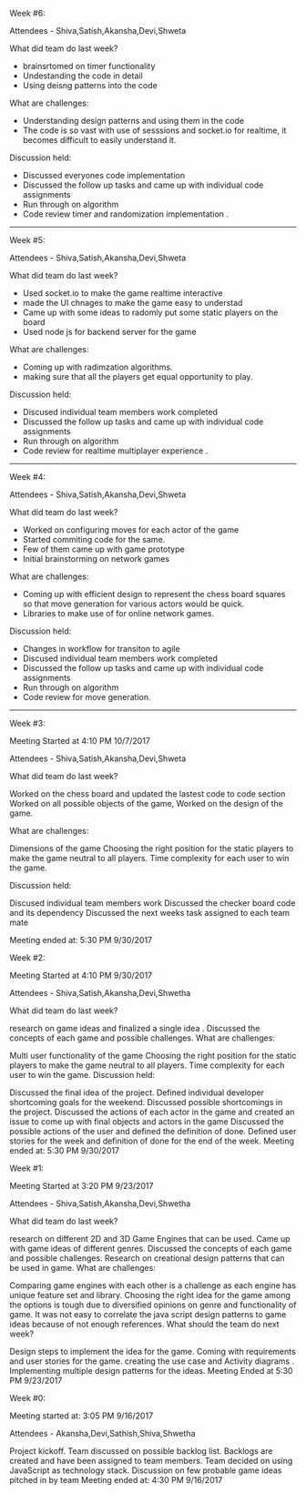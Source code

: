 Week #6:

Attendees - Shiva,Satish,Akansha,Devi,Shweta

What did team do last week?
- brainsrtomed on timer functionality 
- Undestanding the code in detail 
- Using deisng patterns into the code 

What are challenges:
- Understanding design patterns and using them in the code 
- The code is so vast with use of sesssions and socket.io for realtime, it becomes difficult to easily understand it.


Discussion held:

- Discussed everyones code implementation 
- Discussed the follow up tasks and came up with individual code assignments
- Run through on algorithm 
- Code review timer and randomization implementation .

***

Week #5:

Attendees - Shiva,Satish,Akansha,Devi,Shweta

What did team do last week?
- Used socket.io to make the game realtime interactive
- made the UI chnages to make the game easy to understad
- Came up with some ideas to radomly put some static players on the board
- Used node js for backend server for the game 

What are challenges:
- Coming up with radimzation algorithms.
- making sure that all the players get equal opportunity to play.


Discussion held:

- Discused individual team members work completed
- Discussed the follow up tasks and came up with individual code assignments
- Run through on algorithm 
- Code review for realtime multiplayer experience .

***

Week #4:

Attendees - Shiva,Satish,Akansha,Devi,Shweta

What did team do last week?
- Worked on configuring moves for each actor of the game
- Started commiting code for the same.
- Few of them came up  with game prototype
- Initial brainstorming on network games

What are challenges:
- Coming up with efficient design to represent the chess board squares so that move generation for various actors would be quick.
- Libraries to make use of for online network games.


Discussion held:

- Changes in workflow for transiton to agile 
- Discused individual team members work completed
- Discussed the follow up tasks and came up with individual code assignments
- Run through on algorithm 
- Code review for move generation.

***

Week #3:

Meeting Started at 4:10 PM 10/7/2017

Attendees - Shiva,Satish,Akansha,Devi,Shweta

What did team do last week?

Worked on the chess board and updated the lastest code to code section
Worked on all possible objects of the game,
Worked on the design  of the game.

What are challenges:

Dimensions of the game
Choosing the right position for the static players to make the game neutral to all players.
Time complexity for each user to win the game.

Discussion held:

Discused individual team members work
Discussed the checker board code and its dependency
Discussed the next weeks task assigned to each team mate

Meeting ended at: 5:30 PM 9/30/2017




Week #2:

Meeting Started at 4:10 PM 9/30/2017

Attendees - Shiva,Satish,Akansha,Devi,Shwetha

What did team do last week?

research on game ideas and finalized a single idea .
Discussed the concepts of each game and possible challenges.
What are challenges:

Multi user functionality of the game
Choosing the right position for the static players to make the game neutral to all players.
Time complexity for each user to win the game.
Discussion held:

Discussed the final idea of the project.
Defined individual developer shortcoming goals for the weekend.
Discussed possible shortcomings in the project.
Discussed the actions of each actor in the game and created an issue to come up with final objects and actors in the game
Discussed the possible actions of the user and defined the definition of done.
Defined user stories for the week and definition of done for the end of the week.
Meeting ended at: 5:30 PM 9/30/2017

Week #1:

Meeting Started at 3:20 PM 9/23/2017

Attendees - Shiva,Satish,Akansha,Devi,Shwetha

What did team do last week?

research on different 2D and 3D Game Engines that can be used.
Came up with game ideas of different genres.
Discussed the concepts of each game and possible challenges.
Research on creational design patterns that can be used in game.
What are challenges:

Comparing game engines with each other is a challenge as each engine has unique feature set and library.
Choosing the right idea for the game among the options is tough due to diversified opinions on genre and functionality of game.
It was not easy to correlate the java script design patterns to game ideas because of not enough references.
What should the team do next week?

Design steps to implement the idea for the game.
Coming with requirements and user stories for the game.
creating the use case and Activity diagrams .
Implementing multiple design patterns for the ideas.
Meeting Ended at 5:30 PM 9/23/2017

Week #0:

Meeting started at: 3:05 PM 9/16/2017

Attendees - Akansha,Devi,Sathish,Shiva,Shwetha

Project kickoff.
Team discussed on possible backlog list.
Backlogs are created and have been assigned to team members.
Team decided on using JavaScript as technology stack.
Discussion on few probable game ideas pitched in by team
Meeting ended at: 4:30 PM 9/16/2017
